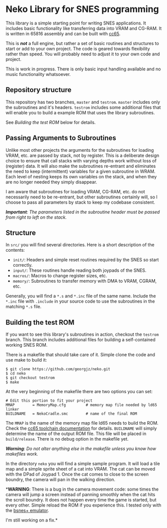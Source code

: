 # Neko Library for SNES programming

This library is a simple starting point for writing SNES applications. It includes basic functionality like transferring data into VRAM and CG-RAM. It is written in 65816 assembly and can be built with [cc65](https://github.com/cc65/cc65).

This is ***not*** a full engine, but rather a set of basic routines and structures to start or add to your own project. The code is geared towards flexibility rather than speed. You will probably need to adjust it to your own code and project.

This is work in progress. There is only basic input handling available and no music functionality whatsoever.

## Repository structure

This repository has two branches, `master` and `testrom`. `master` includes only the subroutines and it's headers. `testrom` includes some additional files that will enable you to build a example ROM that uses the library subroutines.

See *Building the test ROM* below for details.

## Passing Arguments to Subroutines
Unlike most other projects the arguments for the subroutines for loading VRAM, etc. are passed by stack, not by register. This is a deliberate design choice to ensure that call stacks with varying depths work without loss of (register) data. It will also make the subroutines re-entrant and eliminates the need to keep (intermittent) variables for a given subroutine in WRAM. Each level of nesting keeps its own variables on the stack, and when they are no longer needed they simply disappear.

I am aware that subroutines for loading VRAM, CG-RAM, etc. do not necessarily need to be re-entrant, but other subroutines certainly will, so I choose to pass all parameters by stack to keep my codebase consistent.  

*__Important__: The parameters listed in the subroutine header must be passed from right to left on the stack.*

## Structure
In `src/` you will find several directories. Here is a short description of the contents:
* `init/`: Headers and simple reset routines required by the SNES so start correctly.
* `input/`: These routines handle reading both joypads of the SNES.
* `macros/`: Macros to change register sizes, etc.
* `memory/`: Subroutines to transfer memory with DMA to VRAM, CGRAM, etc.

Generally, you will find a `*.s` and `*.inc` file of the same name. Include the `*.inc` file with `.include` in your source code to use the subroutines in the matching `*.s` file.

## Building the test ROM
If you want to see this library's subroutines in action, checkout the `testrom` branch. This branch includes additional files for building a self-contained working SNES ROM.

There is a makefile that should take care of it. Simple clone the code and use make to build it:
```
$ git clone https://github.com/georgjz/neko.git
$ cd neko
$ git checkout testrom
$ make
```
At the very beginning of the makefile there are two options you can set:
```
# Edit this portion to fit your project
MMAP		= MemoryMap.cfg			# memory map file needed by ld65 linker
BUILDNAME	= NekoCradle.smc     	# name of the final ROM
```
The `MMAP` is the name of the memory map file ld65 needs to build the ROM. Check the [cc65 toolchain documentation](https://cc65.github.io/doc/) for details. `BUILDNAME` will simply determine the name of the output ROM file. This file will be placed in `build/release`. There is no debug option in the makefile yet.

*__Warning__: Do not alter anything else in the makefile unless you know how makefiles work.*  

In the directory `neko` you will find a simple sample program. It will load a tile map and a simple sprite sheet of a cat into VRAM. The cat can be moved with the DPad of Joypad 1. Once the cat comes to close to the screen boundry, the camera will pan in the walking direction.

*__WARNING__: There is a bug in the camera movement code: some times the camera will jump a screen instead of panning smoothly when the cat hits the scroll boundry. It does not happen every time the game is started, but every other. Simple reload the ROM if you experience this. I tested only with the [bsnes+ emulator](https://github.com/devinacker/bsnes-plus).

I'm still working on a fix.*
